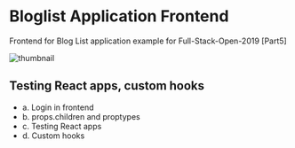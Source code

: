 # Bloglist Application Frontend
Frontend for Blog List application example for Full-Stack-Open-2019 [Part5]

![thumbnail](https://user-images.githubusercontent.com/25149664/76699558-e1d1dc80-66f1-11ea-94aa-d605d65d9e77.png)

## Testing React apps, custom hooks

- a. Login in frontend
- b. props.children and proptypes
- c. Testing React apps
- d. Custom hooks

